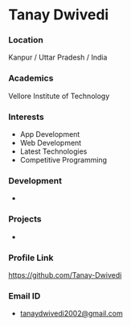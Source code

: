 # Tanay Dwivedi

### Location

 Kanpur / Uttar Pradesh / India

### Academics

Vellore Institute of Technology

### Interests

- App Development
- Web Development
- Latest Technologies
- Competitive Programming

### Development

- 

### Projects

-

### Profile Link

https://github.com/Tanay-Dwivedi

### Email ID

-  tanaydwivedi2002@gmail.com
